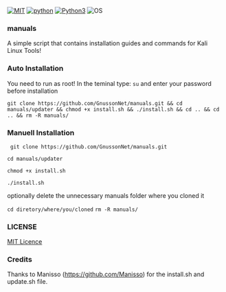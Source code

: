 [![MIT](https://img.shields.io/packagist/l/doctrine/orm.svg)](https://github.com/GnussonNet/manuals/blob/master/LICENSE) 
[![python](https://img.shields.io/badge/python-2.7-brightgreen.svg)](https://www.python.org/downloads/release/python-2714/)
[![Python3](https://img.shields.io/badge/Python-3-green.svg?style=flat-square)](https://www.python.org/downloads/)
![OS](https://img.shields.io/badge/Tested%20On-Linux%20-yellowgreen.svg?style=flat-square)
### manuals
A simple script that contains installation guides and commands for Kali Linux Tools!

### Auto Installation
You need to run as root!
In the teminal type: ` su ` and enter your password before installation

` git clone https://github.com/GnussonNet/manuals.git && cd manuals/updater && chmod +x install.sh && ./install.sh && cd .. && cd .. && rm -R manuals/ `

### Manuell Installation
` git clone https://github.com/GnussonNet/manuals.git`

` cd manuals/updater `

` chmod +x install.sh `

` ./install.sh `

optionally delete the unnecessary manuals folder where you cloned it

` cd diretory/where/you/cloned ` 
` rm -R manuals/ `  


### LICENSE

[MIT Licence](https://github.com/GnussonNet/manuals/blob/master/LICENSE)

### Credits
Thanks to Manisso (https://github.com/Manisso) for the install.sh and update.sh file. 
